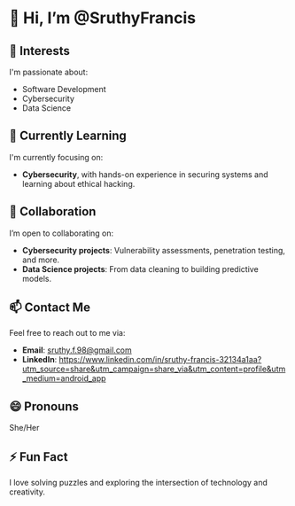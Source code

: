 # 👋 Hi, I’m @SruthyFrancis

## 👀 Interests
I'm passionate about:
- Software Development
- Cybersecurity
- Data Science

## 🌱 Currently Learning
I'm currently focusing on:
- **Cybersecurity**, with hands-on experience in securing systems and learning about ethical hacking.

## 💞️ Collaboration
I’m open to collaborating on:
- **Cybersecurity projects**: Vulnerability assessments, penetration testing, and more.
- **Data Science projects**: From data cleaning to building predictive models.

## 📫 Contact Me
Feel free to reach out to me via:
- **Email**: [sruthy.f.98@gmail.com](mailto:your.email@example.com)
- **LinkedIn**: [https://www.linkedin.com/in/sruthy-francis-32134a1aa?utm_source=share&utm_campaign=share_via&utm_content=profile&utm_medium=android_app ](https://www.linkedin.com/in/sruthyfrancis)

## 😄 Pronouns
She/Her

## ⚡ Fun Fact
I love solving puzzles and exploring the intersection of technology and creativity.

<!---
SruthyFrancis/SruthyFrancis is a ✨ special ✨ repository because its `README.md` appears on your GitHub profile.
--->

